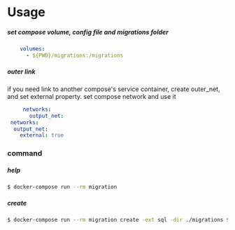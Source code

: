 # Usage 

##### set compose volume, config file and migrations folder
```yaml
    volumes:
      - ${PWD}/migrations:/migrations
```

##### outer link 
   if you need link to another compose's service container, create outer_net, 
   and set external property.
   set compose network and use it
   ```yaml 
        networks:
          output_net:
    networks:
     output_net:
       external: true
   ```
   
### command 

##### help
```bash
$ docker-compose run --rm migration
```

##### create
```bash
$ docker-compose run --rm migration create -ext sql -dir ./migrations $@
```
